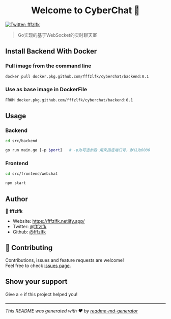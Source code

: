 <h1 align="center">Welcome to CyberChat 👋</h1>
<p>
  <a href="https://twitter.com/fffzlfk" target="_blank">
    <img alt="Twitter: fffzlfk" src="https://img.shields.io/twitter/follow/fffzlfk.svg?style=social" />
  </a>
</p>

> Go实现的基于WebSocket的实时聊天室

## Install Backend With Docker

### Pull image from the command line

```sh
docker pull docker.pkg.github.com/fffzlfk/cyberchat/backend:0.1
```

### Use as base image in DockerFile

```sh
FROM docker.pkg.github.com/fffzlfk/cyberchat/backend:0.1
```

## Usage

### Backend

```sh
cd src/backend

go run main.go [-p $port]   # -p为可选参数 用来指定端口号，默认为8080
```

### Frontend

```sh
cd src/frontend/webchat

npm start
```

## Author

👤 **fffzlfk**

* Website: https://fffzlfk.netlify.app/
* Twitter: [@fffzlfk](https://twitter.com/fffzlfk)
* Github: [@fffzlfk](https://github.com/fffzlfk)

## 🤝 Contributing

Contributions, issues and feature requests are welcome!<br />Feel free to check [issues page](https://github.com/fffzlfk/CyberChat/issues). 

## Show your support

Give a ⭐️ if this project helped you!

***
_This README was generated with ❤️ by [readme-md-generator](https://github.com/kefranabg/readme-md-generator)_